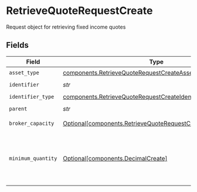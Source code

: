 # RetrieveQuoteRequestCreate

Request object for retrieving fixed income quotes


## Fields

| Field                                                                                                                                                                                                                                                                                                                                                        | Type                                                                                                                                                                                                                                                                                                                                                         | Required                                                                                                                                                                                                                                                                                                                                                     | Description                                                                                                                                                                                                                                                                                                                                                  | Example                                                                                                                                                                                                                                                                                                                                                      |
| ------------------------------------------------------------------------------------------------------------------------------------------------------------------------------------------------------------------------------------------------------------------------------------------------------------------------------------------------------------ | ------------------------------------------------------------------------------------------------------------------------------------------------------------------------------------------------------------------------------------------------------------------------------------------------------------------------------------------------------------ | ------------------------------------------------------------------------------------------------------------------------------------------------------------------------------------------------------------------------------------------------------------------------------------------------------------------------------------------------------------ | ------------------------------------------------------------------------------------------------------------------------------------------------------------------------------------------------------------------------------------------------------------------------------------------------------------------------------------------------------------ | ------------------------------------------------------------------------------------------------------------------------------------------------------------------------------------------------------------------------------------------------------------------------------------------------------------------------------------------------------------ |
| `asset_type`                                                                                                                                                                                                                                                                                                                                                 | [components.RetrieveQuoteRequestCreateAssetType](../../models/components/retrievequoterequestcreateassettype.md)                                                                                                                                                                                                                                             | :heavy_check_mark:                                                                                                                                                                                                                                                                                                                                           | The type of asset being evaluated in cost calculations                                                                                                                                                                                                                                                                                                       | FIXED_INCOME                                                                                                                                                                                                                                                                                                                                                 |
| `identifier`                                                                                                                                                                                                                                                                                                                                                 | *str*                                                                                                                                                                                                                                                                                                                                                        | :heavy_check_mark:                                                                                                                                                                                                                                                                                                                                           | Identifier of the asset (of the type specified in `identifier_type`).                                                                                                                                                                                                                                                                                        | 3.78331e+07                                                                                                                                                                                                                                                                                                                                                  |
| `identifier_type`                                                                                                                                                                                                                                                                                                                                            | [components.RetrieveQuoteRequestCreateIdentifierType](../../models/components/retrievequoterequestcreateidentifiertype.md)                                                                                                                                                                                                                                   | :heavy_check_mark:                                                                                                                                                                                                                                                                                                                                           | The identifier type of the asset being sought                                                                                                                                                                                                                                                                                                                | CUSIP                                                                                                                                                                                                                                                                                                                                                        |
| `parent`                                                                                                                                                                                                                                                                                                                                                     | *str*                                                                                                                                                                                                                                                                                                                                                        | :heavy_check_mark:                                                                                                                                                                                                                                                                                                                                           | The parent resource where this order will be created. Format: accounts/{account_id}                                                                                                                                                                                                                                                                          |                                                                                                                                                                                                                                                                                                                                                              |
| `broker_capacity`                                                                                                                                                                                                                                                                                                                                            | [Optional[components.RetrieveQuoteRequestCreateBrokerCapacity]](../../models/components/retrievequoterequestcreatebrokercapacity.md)                                                                                                                                                                                                                         | :heavy_minus_sign:                                                                                                                                                                                                                                                                                                                                           | Capacity used in determining bid and ask prices. Defaults to "AGENCY" if no value specified.                                                                                                                                                                                                                                                                 | AGENCY                                                                                                                                                                                                                                                                                                                                                       |
| `minimum_quantity`                                                                                                                                                                                                                                                                                                                                           | [Optional[components.DecimalCreate]](../../models/components/decimalcreate.md)                                                                                                                                                                                                                                                                               | :heavy_minus_sign:                                                                                                                                                                                                                                                                                                                                           | A representation of a decimal value, such as 2.5. Clients may convert values into language-native decimal formats, such as Java's [BigDecimal][] or Python's [decimal.Decimal][].<br/><br/> [BigDecimal]:<br/> https://docs.oracle.com/en/java/javase/11/docs/api/java.base/java/math/BigDecimal.html<br/> [decimal.Decimal]: https://docs.python.org/3/library/decimal.html |                                                                                                                                                                                                                                                                                                                                                              |